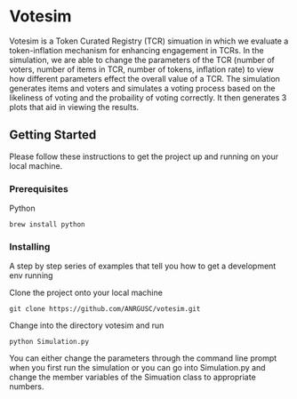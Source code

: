 # Votesim

Votesim is a Token Curated Registry (TCR) simuation in which we evaluate a token-inflation mechanism for enhancing engagement in TCRs. In the simulation, we are able to change the parameters of the TCR (number of voters, number of items in TCR, number of tokens, inflation rate) to view how different parameters effect the overall value of a TCR. The simulation generates items and voters and simulates a voting process based on the likeliness of voting and the probaility of voting correctly. It then generates 3 plots that aid in viewing the results. 

## Getting Started

Please follow these instructions to get the project up and running on your local machine.

### Prerequisites

Python 

```
brew install python
```

### Installing

A step by step series of examples that tell you how to get a development env running

Clone the project onto your local machine

```
git clone https://github.com/ANRGUSC/votesim.git
```

Change into the directory votesim and run 
```
python Simulation.py
```

You can either change the parameters through the command line prompt when you first run the simulation or you can go into Simulation.py and change the member variables of the Simuation class to appropriate numbers. 